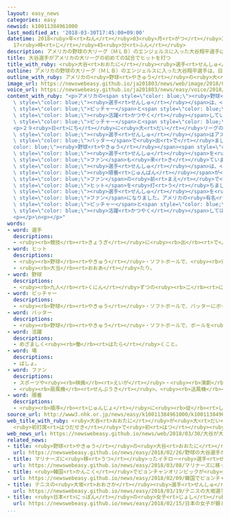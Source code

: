 ```yaml
---
layout: easy_news
categories: easy
newsid: k10011384961000
last_modified_at: '2018-03-30T17:45:00+09:00'
datetime: 2018<ruby>年<rt>ねん</rt></ruby>03<ruby>月<rt>がつ</rt></ruby>30<ruby>日<rt>にち</rt></ruby>
  17<ruby>時<rt>じ</rt></ruby>45<ruby>分<rt>ふん</rt></ruby>
description: アメリカの野球の大リーグ（ＭＬＢ）のエンジェルスに入った大谷翔平選手は、日本ではピッチャーとバッターの両方で活躍していました。
title: 大谷選手がアメリカの大リーグの初めての試合でヒットを打つ
title_with_ruby: <ruby>大谷<rt>おおたに</rt></ruby><ruby>選手<rt>せんしゅ</rt></ruby>がアメリカの<ruby>大<rt>だい</rt></ruby>リーグの<ruby>初<rt>はじ</rt></ruby>めての<ruby>試合<rt>しあい</rt></ruby>でヒットを<ruby>打<rt>う</rt></ruby>つ
outline: アメリカの野球の大リーグ（ＭＬＢ）のエンジェルスに入った大谷翔平選手は、日本ではピッチャーとバッターの両方で活躍していました。
outline_with_ruby: アメリカの<ruby>野球<rt>やきゅう</rt></ruby>の<ruby>大<rt>だい</rt></ruby>リーグ（ＭＬＢ）のエンジェルスに<ruby>入<rt>はい</rt></ruby>った<ruby>大谷翔平<rt>おおたにしょうへい</rt></ruby><ruby>選手<rt>せんしゅ</rt></ruby>は、<ruby>日本<rt>にっぽん</rt></ruby>ではピッチャーとバッターの<ruby>両方<rt>りょうほう</rt></ruby>で<ruby>活躍<rt>かつやく</rt></ruby>していました。
image_url: https://newswebeasy.github.io/ja201803/news/web/image/2018/03/30/K10011384961_1803300642_1803300643_01_02.jpg
voice_url: https://newswebeasy.github.io/ja201803/news/easy/voice/2018/03/30/k10011384961000.mp4
content_with_ruby: "<p>アメリカの<span style=\"color: blue;\"><ruby>野球<rt>やきゅう</rt></ruby></span>の<ruby>大<rt>だい</rt></ruby>リーグ（ＭＬＢ）のエンジェルスに<ruby>入<rt>はい</rt></ruby>った<ruby>大谷翔平<rt>おおたにしょうへい</rt></ruby><span\
  \ style=\"color: blue;\"><ruby>選手<rt>せんしゅ</rt></ruby></span>は、<ruby>日本<rt>にっぽん</rt></ruby>では<span\
  \ style=\"color: blue;\">ピッチャー</span>と<span style=\"color: blue;\">バッター</span>の<ruby>両方<rt>りょうほう</rt></ruby>で<span\
  \ style=\"color: blue;\"><ruby>活躍<rt>かつやく</rt></ruby></span>していました。エンジェルスでも、<span\
  \ style=\"color: blue;\">ピッチャー</span>と<span style=\"color: blue;\">バッター</span>で<ruby>試合<rt>しあい</rt></ruby>に<ruby>出<rt>で</rt></ruby>ることになっています。</p>\n\
  <p>２９<ruby>日<rt>にち</rt></ruby>に<ruby>大<rt>だい</rt></ruby>リーグの<ruby>試合<rt>しあい</rt></ruby>が<ruby>始<rt>はじ</rt></ruby>まって、<ruby>大谷<rt>おおたに</rt></ruby><span\
  \ style=\"color: blue;\"><ruby>選手<rt>せんしゅ</rt></ruby></span>はアスレティックスとの<ruby>試合<rt>しあい</rt></ruby>に<span\
  \ style=\"color: blue;\">バッター</span>で<ruby>出<rt>で</rt></ruby>ました。<span style=\"\
  color: blue;\"><ruby>野球<rt>やきゅう</rt></ruby></span><span style=\"color: blue;\"><ruby>場<rt>じょう</rt></ruby></span>には、<ruby>大谷<rt>おおたに</rt></ruby><span\
  \ style=\"color: blue;\"><ruby>選手<rt>せんしゅ</rt></ruby></span>を<ruby>見<rt>み</rt></ruby>るために<ruby>日本<rt>にっぽん</rt></ruby>から<span\
  \ style=\"color: blue;\">ファン</span>も<ruby>来<rt>き</rt></ruby>ていました。</p>\n<p><ruby>大谷<rt>おおたに</rt></ruby><span\
  \ style=\"color: blue;\"><ruby>選手<rt>せんしゅ</rt></ruby></span>は、<ruby>初<rt>はじ</rt></ruby>めて<ruby>打<rt>う</rt></ruby>つ<span\
  \ style=\"color: blue;\"><ruby>順番<rt>じゅんばん</rt></ruby></span>が<ruby>来<rt>き</rt></ruby>た２<ruby>回<rt>かい</rt></ruby>、<span\
  \ style=\"color: blue;\">ファン</span>の<ruby>前<rt>まえ</rt></ruby>で<ruby>大<rt>だい</rt></ruby>リーグで<ruby>初<rt>はじ</rt></ruby>めての<span\
  \ style=\"color: blue;\">ヒット</span>を<ruby>打<rt>う</rt></ruby>ちました。</p>\n<p><ruby>見<rt>み</rt></ruby>に<ruby>来<rt>き</rt></ruby>たアメリカ<ruby>人<rt>じん</rt></ruby>の<ruby>女性<rt>じょせい</rt></ruby>は「<ruby>大谷<rt>おおたに</rt></ruby><span\
  \ style=\"color: blue;\"><ruby>選手<rt>せんしゅ</rt></ruby></span>を<ruby>紹介<rt>しょうかい</rt></ruby>するテレビ<ruby>番組<rt>ばんぐみ</rt></ruby>を<ruby>見<rt>み</rt></ruby>て、<span\
  \ style=\"color: blue;\">ファン</span>になりました。アメリカの<ruby>有名<rt>ゆうめい</rt></ruby>なベーブ・ルースのように<span\
  \ style=\"color: blue;\">ピッチャー</span>と<span style=\"color: blue;\">バッター</span>の<ruby>両方<rt>りょうほう</rt></ruby>で<span\
  \ style=\"color: blue;\"><ruby>活躍<rt>かつやく</rt></ruby></span>してほしいです」と<ruby>話<rt>はな</rt></ruby>していました。</p>\n\
  <p></p>\n<p></p>"
words:
- word: 選手
  descriptions:
  - <ruby><rb>競技</rb><rt>きょうぎ</rt></ruby>に<ruby><rb>出</rb><rt>で</rt></ruby>るために<ruby><rb>選</rb><rt>えら</rt></ruby>ばれた<ruby><rb>人</rb><rt>ひと</rt></ruby>。
- word: ヒット
  descriptions:
  - <ruby><rb>野球</rb><rt>やきゅう</rt></ruby>・ソフトボールで、<ruby><rb>安打</rb><rt>あんだ</rt></ruby>。
  - <ruby><rb>大当</rb><rt>おおあ</rt></ruby>たり。
- word: 野球
  descriptions:
  - <ruby><rb>九人</rb><rt>くにん</rt></ruby>ずつの<ruby><rb>二</rb><rt>に</rt></ruby>チームが、たがいにバットでボールを<ruby><rb>打</rb><rt>う</rt></ruby>ってせめ<ruby><rb>合</rb><rt>あ</rt></ruby>い、<ruby><rb>点</rb><rt>てん</rt></ruby>を<ruby><rb>争</rb><rt>あらそ</rt></ruby>う<ruby><rb>競技</rb><rt>きょうぎ</rt></ruby>。ベースボール。
- word: ピッチャー
  descriptions:
  - <ruby><rb>野球</rb><rt>やきゅう</rt></ruby>・ソフトボールで、バッターにボールを<ruby><rb>投</rb><rt>な</rt></ruby>げる<ruby><rb>人</rb><rt>ひと</rt></ruby>。<ruby><rb>投手</rb><rt>とうしゅ</rt></ruby>。
- word: バッター
  descriptions:
  - <ruby><rb>野球</rb><rt>やきゅう</rt></ruby>・ソフトボールで、ボールを<ruby><rb>打</rb><rt>う</rt></ruby>つ<ruby><rb>人</rb><rt>ひと</rt></ruby>。<ruby><rb>打者</rb><rt>だしゃ</rt></ruby>。
- word: 活躍
  descriptions:
  - めざましく<ruby><rb>働</rb><rt>はたら</rt></ruby>くこと。
- word: 場
  descriptions:
  - ばしょ。
- word: ファン
  descriptions:
  - スポーツや<ruby><rb>映画</rb><rt>えいが</rt></ruby>・<ruby><rb>演劇</rb><rt>えんげき</rt></ruby>などが、<ruby><rb>特別</rb><rt>とくべつ</rt></ruby>に<ruby><rb>好</rb><rt>す</rt></ruby>きな<ruby><rb>人</rb><rt>ひと</rt></ruby>。または、ある<ruby><rb>俳優</rb><rt>はいゆう</rt></ruby>や、<ruby><rb>選手</rb><rt>せんしゅ</rt></ruby>などを<ruby><rb>熱心</rb><rt>ねっしん</rt></ruby>に<ruby><rb>応援</rb><rt>おうえん</rt></ruby>する<ruby><rb>人</rb><rt>ひと</rt></ruby>。フアン。
  - <ruby><rb>扇風機</rb><rt>せんぷうき</rt></ruby>。<ruby><rb>送風機</rb><rt>そうふうき</rt></ruby>。<ruby><rb>換気扇</rb><rt>かんきせん</rt></ruby>。
- word: 順番
  descriptions:
  - <ruby><rb>順序</rb><rt>じゅんじょ</rt></ruby>に<ruby><rb>従</rb><rt>したが</rt></ruby>ってすること。また、その<ruby><rb>順序</rb><rt>じゅんじょ</rt></ruby>。
source_url: http://www3.nhk.or.jp/news/easy/k10011384961000/k10011384961000.html
web_title_with_ruby: <ruby>大谷<rt>おおたに</rt></ruby>が<ruby>大<rt>だい</rt></ruby><ruby>リーグ<rt>りーぐ</rt></ruby><ruby>デビュー<rt>でびゅー</rt></ruby>
  <ruby>初打席<rt>はつだせき</rt></ruby>で<ruby>初<rt>はつ</rt></ruby><ruby>ヒット<rt>ひっと</rt></ruby>
web_news_url: https://newswebeasy.github.io/news/web/2018/03/30/大谷が大リーグデビュー-初打席で初ヒット
related_news:
- title: <ruby>野球<rt>やきゅう</rt></ruby>の<ruby>大谷<rt>おおたに</rt></ruby><ruby>選手<rt>せんしゅ</rt></ruby>がアメリカで<ruby>初<rt>はじ</rt></ruby>めての<ruby>試合<rt>しあい</rt></ruby>で２<ruby>点<rt>てん</rt></ruby><ruby>取<rt>と</rt></ruby>られる
  url: https://newswebeasy.github.io/news/easy/2018/02/26/野球の大谷選手がアメリカで初めての試合で2点取られる
- title: マリナーズに<ruby>移<rt>うつ</rt></ruby>ったイチロー<ruby>選手<rt>せんしゅ</rt></ruby>「<ruby>自分<rt>じぶん</rt></ruby>の<ruby>力<rt>ちから</rt></ruby>を<ruby>全部<rt>ぜんぶ</rt></ruby><ruby>出<rt>だ</rt></ruby>す」
  url: https://newswebeasy.github.io/news/easy/2018/03/08/マリナーズに移ったイチロー選手自分の力を全部出す
- title: <ruby>韓国<rt>かんこく</rt></ruby>でピョンチャンオリンピックが<ruby>始<rt>はじ</rt></ruby>まる
  url: https://newswebeasy.github.io/news/easy/2018/02/09/韓国でピョンチャンオリンピックが始まる
- title: テニスの<ruby>大坂<rt>おおさか</rt></ruby><ruby>選手<rt>せんしゅ</rt></ruby>が<ruby>国際<rt>こくさい</rt></ruby><ruby>大会<rt>たいかい</rt></ruby>で<ruby>優勝<rt>ゆうしょう</rt></ruby>　<ruby>日本<rt>にっぽん</rt></ruby>の<ruby>女子<rt>じょし</rt></ruby>で<ruby>初<rt>はじ</rt></ruby>めて
  url: https://newswebeasy.github.io/news/easy/2018/03/19/テニスの大坂選手が国際大会で優勝-日本の女子で初めて
- title: <ruby>日本<rt>にっぽん</rt></ruby>の<ruby>女子<rt>じょし</rt></ruby>が<ruby>銀<rt>ぎん</rt></ruby>と<ruby>銅<rt>どう</rt></ruby>メダル　スピードスケート１０００m
  url: https://newswebeasy.github.io/news/easy/2018/02/15/日本の女子が銀と銅メダル-スピードスケート1000m
...
```

